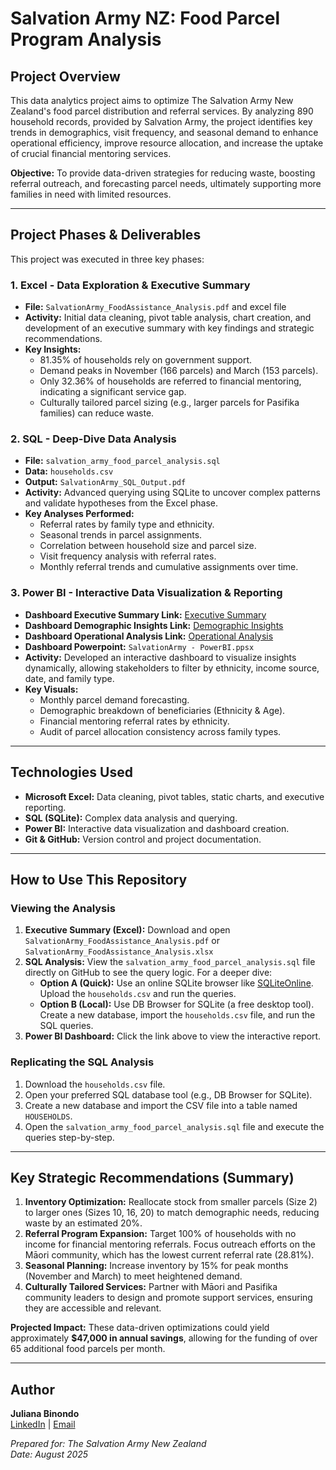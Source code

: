 # Salvation Army NZ: Food Parcel Program Analysis

## Project Overview
This data analytics project aims to optimize The Salvation Army New Zealand's food parcel distribution and referral services. By analyzing 890 household records, provided by Salvation Army, the project identifies key trends in demographics, visit frequency, and seasonal demand to enhance operational efficiency, improve resource allocation, and increase the uptake of crucial financial mentoring services.

**Objective:** To provide data-driven strategies for reducing waste, boosting referral outreach, and forecasting parcel needs, ultimately supporting more families in need with limited resources.

---

## Project Phases & Deliverables

This project was executed in three key phases:

### 1. Excel - Data Exploration & Executive Summary
*   **File:** `SalvationArmy_FoodAssistance_Analysis.pdf` and excel file
*   **Activity:** Initial data cleaning, pivot table analysis, chart creation, and development of an executive summary with key findings and strategic recommendations.
*   **Key Insights:**
    *   81.35% of households rely on government support.
    *   Demand peaks in November (166 parcels) and March (153 parcels).
    *   Only 32.36% of households are referred to financial mentoring, indicating a significant service gap.
    *   Culturally tailored parcel sizing (e.g., larger parcels for Pasifika families) can reduce waste.

### 2. SQL - Deep-Dive Data Analysis
*   **File:** `salvation_army_food_parcel_analysis.sql`
*   **Data:** `households.csv`
*   **Output:** `SalvationArmy_SQL_Output.pdf`
*   **Activity:** Advanced querying using SQLite to uncover complex patterns and validate hypotheses from the Excel phase.
*   **Key Analyses Performed:**
    *   Referral rates by family type and ethnicity.
    *   Seasonal trends in parcel assignments.
    *   Correlation between household size and parcel size.
    *   Visit frequency analysis with referral rates.
    *   Monthly referral trends and cumulative assignments over time.

### 3. Power BI - Interactive Data Visualization & Reporting
*   **Dashboard Executive Summary Link:** [Executive Summary](https://app.powerbi.com/groups/me/reports/785098e9-5158-4308-bdfd-aafea2e70fd5/5b7b49e375cb85b7da13?experience=power-bi)
*   **Dashboard Demographic Insights Link:** [Demographic Insights](https://app.powerbi.com/groups/me/reports/785098e9-5158-4308-bdfd-aafea2e70fd5/1d8293835521744d0828?experience=power-bi)
*   **Dashboard Operational Analysis Link:** [Operational Analysis](https://app.powerbi.com/groups/me/reports/785098e9-5158-4308-bdfd-aafea2e70fd5/368ec7a2243515c85981?experience=power-bi)
*   **Dashboard Powerpoint:** `SalvationArmy - PowerBI.ppsx`
*   **Activity:** Developed an interactive dashboard to visualize insights dynamically, allowing stakeholders to filter by ethnicity, income source, date, and family type.
*   **Key Visuals:**
    *   Monthly parcel demand forecasting.
    *   Demographic breakdown of beneficiaries (Ethnicity & Age).
    *   Financial mentoring referral rates by ethnicity.
    *   Audit of parcel allocation consistency across family types.

---

## Technologies Used
*   **Microsoft Excel:** Data cleaning, pivot tables, static charts, and executive reporting.
*   **SQL (SQLite):** Complex data analysis and querying.
*   **Power BI:** Interactive data visualization and dashboard creation.
*   **Git & GitHub:** Version control and project documentation.

---

## How to Use This Repository

### Viewing the Analysis
1.  **Executive Summary (Excel):** Download and open `SalvationArmy_FoodAssistance_Analysis.pdf` or `SalvationArmy_FoodAssistance_Analysis.xlsx`
2.  **SQL Analysis:** View the `salvation_army_food_parcel_analysis.sql` file directly on GitHub to see the query logic. For a deeper dive:
    *   **Option A (Quick):** Use an online SQLite browser like [SQLiteOnline](https://sqliteonline.com/). Upload the `households.csv` and run the queries.
    *   **Option B (Local):** Use DB Browser for SQLite (a free desktop tool). Create a new database, import the `households.csv` file, and run the SQL queries.
3.  **Power BI Dashboard:** Click the link above to view the interactive report. 

### Replicating the SQL Analysis
1.  Download the `households.csv` file.
2.  Open your preferred SQL database tool (e.g., DB Browser for SQLite).
3.  Create a new database and import the CSV file into a table named `HOUSEHOLDS`.
4.  Open the `salvation_army_food_parcel_analysis.sql` file and execute the queries step-by-step.

---

## Key Strategic Recommendations (Summary)
1.  **Inventory Optimization:** Reallocate stock from smaller parcels (Size 2) to larger ones (Sizes 10, 16, 20) to match demographic needs, reducing waste by an estimated 20%.
2.  **Referral Program Expansion:** Target 100% of households with no income for financial mentoring referrals. Focus outreach efforts on the Māori community, which has the lowest current referral rate (28.81%).
3.  **Seasonal Planning:** Increase inventory by 15% for peak months (November and March) to meet heightened demand.
4.  **Culturally Tailored Services:** Partner with Māori and Pasifika community leaders to design and promote support services, ensuring they are accessible and relevant.

**Projected Impact:** These data-driven optimizations could yield approximately **$47,000 in annual savings**, allowing for the funding of over 65 additional food parcels per month.

---

## Author
**Juliana Binondo** \
[LinkedIn](https://www.linkedin.com/in/juliana-binondo-0b71a6300/) | [Email](mailto:julianabinondo04@gmail.com)

*Prepared for: The Salvation Army New Zealand* \
*Date: August 2025*
